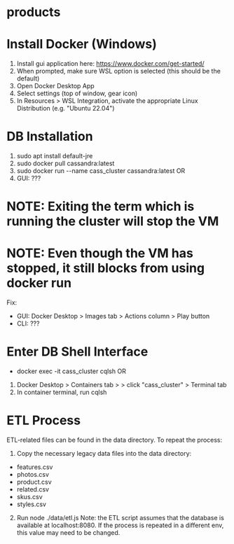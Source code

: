 # products

# Install Docker (Windows)
1. Install gui application here: https://www.docker.com/get-started/
2. When prompted, make sure WSL option is selected (this should be the default)
3. Open Docker Desktop App
4. Select settings (top of window, gear icon)
5. In Resources > WSL Integration, activate the appropriate Linux Distribution (e.g. "Ubuntu 22.04")

# DB Installation
1. sudo apt install default-jre
2. sudo docker pull cassandra:latest
3. sudo docker run --name cass_cluster cassandra:latest
OR
3. GUI: ???

# NOTE: Exiting the term which is running the cluster will stop the VM
# NOTE: Even though the VM has stopped, it still blocks from using docker run
Fix:
- GUI: Docker Desktop > Images tab > Actions column > Play button
- CLI: ???

# Enter DB Shell Interface
- docker exec -it cass_cluster cqlsh
OR
1. Docker Desktop > Containers tab > > click "cass_cluster" > Terminal tab
2. In container terminal, run cqlsh

# ETL Process
ETL-related files can be found in the data directory. To repeat the process:
1. Copy the necessary legacy data files into the data directory:
- features.csv
- photos.csv
- product.csv
- related.csv
- skus.csv
- styles.csv
2. Run node ./data/etl.js
Note: the ETL script assumes that the database is available at localhost:8080. If the process is repeated in a different env, this value may need to be changed.
